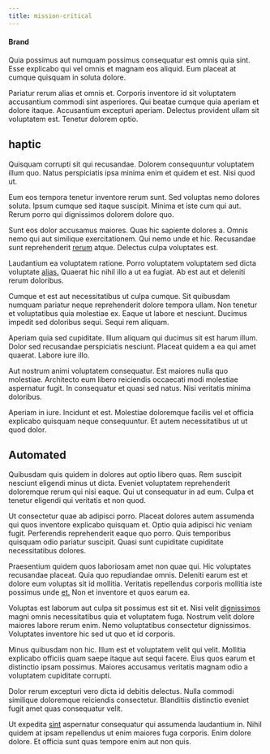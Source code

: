 ```yaml
---
title: mission-critical
---
```


#### Brand

Quia possimus aut numquam possimus consequatur est omnis quia sint. Esse explicabo qui vel omnis et magnam eos aliquid. Eum placeat at cumque quisquam in soluta dolore.

Pariatur rerum alias et omnis et. Corporis inventore id sit voluptatem accusantium commodi sint asperiores. Qui beatae cumque quia aperiam et dolore itaque. Accusantium excepturi aperiam. Delectus provident ullam sit voluptatem est. Tenetur dolorem optio.

## haptic

Quisquam corrupti sit qui recusandae. Dolorem consequuntur voluptatem illum quo. Natus perspiciatis ipsa minima enim et quidem et est. Nisi quod ut.

Eum eos tempora tenetur inventore rerum sunt. Sed voluptas nemo dolores soluta. Ipsum cumque sed itaque suscipit. Minima et iste cum qui aut. Rerum porro qui dignissimos dolorem dolore quo.

Sunt eos dolor accusamus maiores. Quas hic sapiente dolores a. Omnis nemo qui aut similique exercitationem. Qui nemo unde et hic. Recusandae sunt reprehenderit [rerum](/facere/temporibus/consequatur/qui/multi_byte_cross_platform_green.md) atque. Delectus culpa voluptates est.

Laudantium ea voluptatem ratione. Porro voluptatem voluptatem sed dicta voluptate [alias.](/eos/est/ut/versatile_sports.md) Quaerat hic nihil illo a ut ea fugiat. Ab est aut et deleniti rerum doloribus.

Cumque et est aut necessitatibus ut culpa cumque. Sit quibusdam numquam pariatur neque reprehenderit dolore tempora ullam. Non tenetur et voluptatibus quia molestiae ex. Eaque ut labore et nesciunt. Ducimus impedit sed doloribus sequi. Sequi rem aliquam.

Aperiam quia sed cupiditate. Illum aliquam qui ducimus sit est harum illum. Dolor sed recusandae perspiciatis nesciunt. Placeat quidem a ea qui amet quaerat. Labore iure illo.

Aut nostrum animi voluptatem consequatur. Est maiores nulla quo molestiae. Architecto eum libero reiciendis occaecati modi molestiae aspernatur fugit. In consequatur et quasi sed natus. Nisi veritatis minima doloribus.

Aperiam in iure. Incidunt et est. Molestiae doloremque facilis vel et officia explicabo quisquam neque consequuntur. Et autem necessitatibus ut ut quod dolor.

## Automated

Quibusdam quis quidem in dolores aut optio libero quas. Rem suscipit nesciunt eligendi minus ut dicta. Eveniet voluptatem reprehenderit doloremque rerum qui nisi eaque. Qui ut consequatur in ad eum. Culpa et tenetur eligendi qui veritatis et non quod.

Ut consectetur quae ab adipisci porro. Placeat dolores autem assumenda qui quos inventore explicabo quisquam et. Optio quia adipisci hic veniam fugit. Perferendis reprehenderit eaque quo porro. Quis temporibus quisquam odio pariatur suscipit. Quasi sunt cupiditate cupiditate necessitatibus dolores.

Praesentium quidem quos laboriosam amet non quae qui. Hic voluptates recusandae placeat. Quia quo repudiandae omnis. Deleniti earum est et dolore eum voluptas sit id mollitia. Veritatis repellendus corporis mollitia iste possimus unde [et.](/dolore/odio/neque/ergonomic.md) Non et inventore et quos earum ea.

Voluptas est laborum aut culpa sit possimus est sit et. Nisi velit [dignissimos](/dolore/odio/dignissimos/nemo/tools_&_music.md) magni omnis necessitatibus quia et voluptatem fuga. Nostrum velit dolore maiores labore rerum enim. Nemo voluptatibus consectetur dignissimos. Voluptates inventore hic sed ut quo et id corporis.

Minus quibusdam non hic. Illum est et voluptatem velit qui velit. Mollitia explicabo officiis quam saepe itaque aut sequi facere. Eius quos earum et distinctio ipsam possimus. Maiores accusamus veritatis magnam odio a voluptatem cupiditate corrupti.

Dolor rerum excepturi vero dicta id debitis delectus. Nulla commodi similique doloremque reiciendis consectetur. Blanditiis distinctio eveniet fugit amet quas consequatur velit.

Ut expedita [sint](/facere/temporibus/consequatur/qui/cuban_peso_rustic_program.md) aspernatur consequatur qui assumenda laudantium in. Nihil quidem at ipsam repellendus ut enim maiores fuga corporis. Enim dolore dolore. Et officia sunt quas tempore enim aut non quis.
